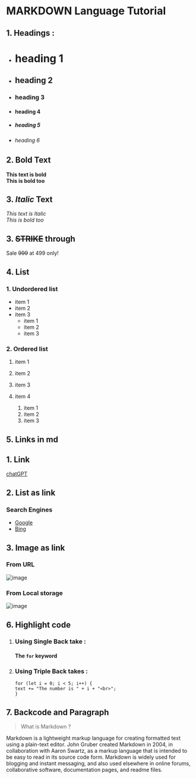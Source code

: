 # MARKDOWN Language Tutorial

<!-- How to give headings -->
## 1. Headings :

- # heading 1 
- ## heading 2
- ### heading 3
- #### heading 4
- ##### heading 5
- ###### heading 6

<!-- How to make text Bold -->
## **2. Bold** Text

**This text is bold**  <br>
__This is bold too__

<!-- How to make text Italic -->
## 3. *Italic* Text

*This text is Italic*  <br>
_This is bold too_

<!-- How to make Strike through text -->
## 3. ~~STRIKE~~ through

Sale ~~999~~ at 499 only!

## 4. List

### 1. Undordered list
- item 1
- item 2
- item 3
  - item 1
  - item 2
  - item 3

### 2. Ordered list
1. item 1
2. item 2
1. item 3
2. item 4

   1. item 1
   1. item 2
   1. item 3

## 5. Links in md

<!-- How to add links (URL) in md file -->

## 1. Link
[chatGPT](https://chatgpt.com/?oai-dm=1 "Link" )

<!-- where "Link" is used for hover pop up -->

## 2. List as link

### Search Engines
- [Google ](https://www.google.com/ )
- [Bing ](https://www.bing.com )

## 3. Image as link 

<!-- There Two methods of adding a image in md, Exclamation mark(!) is necessary for both methods -->

### From URL

![image](https://www.knowledgehut.com/_next/image?url=https%3A%2F%2Fd2o2utebsixu4k.cloudfront.net%2Fmedia%2Fimages%2Fb4fa41b8-bdd0-48aa-94af-a4077b18f15f.png&w=750&q=75)

### From Local storage

![image](./media_1df8ef8537571ca0e38f4e7fba9e3fd7da3a73378.webp)

## 6. Highlight code

<!-- Two methods of highligthing code (JAVASCRIPT / JAVA) -->

1. ### Using Single Back take : <!-- Single back take ( ` ) -->

      #### The `for` keyword 

2. ### Using Triple Back takes : <!-- Triple back takes ( ``` ) -->

      ```
      for (let i = 0; i < 5; i++) {
      text += "The number is " + i + "<br>";
      }
      ```

## 7. Backcode and Paragraph

<!-- Greater than symbol is used for Backcodes -->

>What is Markdown ?  <!--Backcode is defined-->

<!-- The normal text you write in .md file, is considered as paragraph. -->

Markdown is a lightweight markup language for creating formatted text using a plain-text editor. John Gruber created Markdown in 2004, in collaboration with Aaron Swartz, as a markup language that is intended to be easy to read in its source code form. Markdown is widely used for blogging and instant messaging, and also used elsewhere in online forums, collaborative software, documentation pages, and readme files.





     